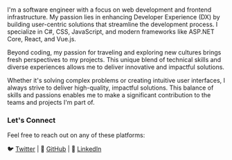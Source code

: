 #

I'm a software engineer with a focus on web development and frontend infrastructure. My passion lies in enhancing Developer Experience (DX) by building user-centric solutions that streamline the development process. I specialize in C#, CSS, JavaScript, and modern frameworks like ASP.NET Core, React, and Vue.js.

Beyond coding, my passion for traveling and exploring new cultures brings fresh perspectives to my projects. This unique blend of technical skills and diverse experiences allows me to deliver innovative and impactful solutions.

Whether it's solving complex problems or creating intuitive user interfaces, I always strive to deliver high-quality, impactful solutions. This balance of skills and passions enables me to make a significant contribution to the teams and projects I'm part of.

### Let's Connect

Feel free to reach out on any of these platforms:

🐦 [Twitter](https://twitter.com/yourusername) | 🤖 [GitHub](https://github.com/TeshaneCrawford) | 💼 [LinkedIn](https://linkedin.com/in/teshanecrawford)
